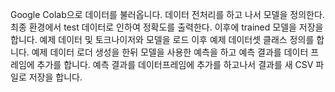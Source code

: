 Google Colab으로 데이터를 불러옵니다.
데이터 전처리를 하고 나서 모델을 정의한다.
최종 환경에서 test 데이터로 인하여 정확도를 출력한다.
이후에 trained 모델을 저장을 합니다.
예제 데이터 및 토크나이저와 모델을 로드 이후 예제 데이터셋 클래스 정의를 합니다.
예제 데이터 로더 생성을 한뒤 모델을 사용한 예측을 하고 예측 결과를 데이터 프레임에 추가를 합니다.
예측 결과를 데이터프레임에 추가를 하고나서 결과를 새 CSV 파일로 저장을 합니다.
